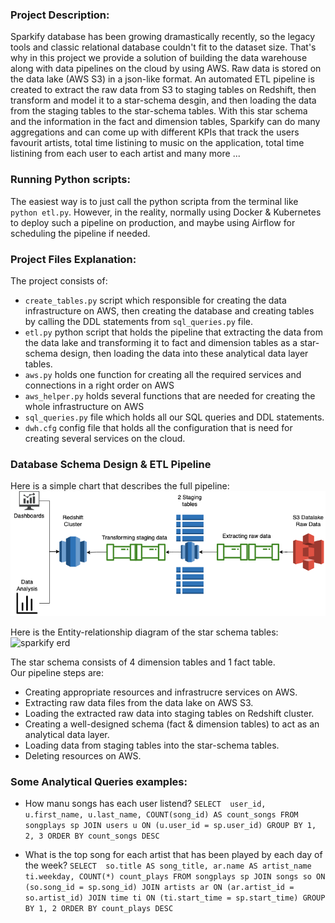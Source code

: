 ### Project Description:
Sparkify database has been growing dramastically recently, so the legacy tools and classic relational database couldn't fit to the dataset size. That's why in this project we provide a solution of building the data warehouse along with data pipelines on the cloud by using AWS. Raw data is stored on the data lake (AWS S3) in a json-like format. An automated ETL pipeline is created to extract the raw data from S3 to staging tables on Redshift, then transform and model it to a star-schema desgin, and then loading the data from the staging tables to the star-schema tables.
With this star schema and the information in the fact and dimension tables, Sparkify can do many aggregations and can come up with different KPIs that track the users favourit artists, total time listining to music on the application, total time listining from each user to each artist and many more ... 


### Running Python scripts:
The easiest way is to just call the python scripta from the terminal like `python etl.py`. However, in the reality, normally using Docker & Kubernetes to deploy such a pipeline on production, and maybe using Airflow for scheduling the pipeline if needed.


### Project Files Explanation:
The project consists of:
- `create_tables.py` script which responsible for creating the data infrastructure on AWS, then creating the database and creating tables by calling the DDL statements from `sql_queries.py` file.
- `etl.py` python script that holds the pipeline that extracting the data from the data lake and transforming it to fact and dimension tables as a star-schema design, then loading the data into these analytical data layer tables.
- `aws.py` holds one function for creating all the required services and connections in a right order on AWS
- `aws_helper.py` holds several functions that are needed for creating the whole infrastructure on AWS
- `sql_queries.py` file which holds all our SQL queries and DDL statements.
- `dwh.cfg` config file that holds all the configuration that is need for creating several services on the cloud.


### Database Schema Design & ETL Pipeline
Here is a simple chart that describes the full pipeline:
![AWS Pipeline](aws_pipeline.drawio.png "AWS Pipeline")

Here is the Entity-relationship diagram of the star schema tables:
![sparkify erd](sparkify-erd.png "Sparkify ERD")

The star schema consists of 4 dimension tables and 1 fact table. <br>
Our pipeline steps are:
- Creating appropriate resources and infrastrucre services on AWS.
- Extracting raw data files from the data lake on AWS S3.
- Loading the extracted raw data into staging tables on Redshift cluster.
- Creating a well-designed schema (fact & dimension tables) to act as an analytical data layer.
- Loading data from staging tables into the star-schema tables.
- Deleting resources on AWS.



### Some Analytical Queries examples:
- How manu songs has each user listend?
`SELECT 
    user_id,
    u.first_name,
    u.last_name,
    COUNT(song_id) AS count_songs
FROM songplays sp
JOIN users u ON (u.user_id = sp.user_id)
GROUP BY 1, 2, 3
ORDER BY count_songs DESC
`

- What is the top song for each artist that has been played by each day of the week?
`SELECT 
    so.title AS song_title,
    ar.name AS artist_name
    ti.weekday,
    COUNT(*) count_plays
FROM songplays sp
JOIN songs so ON (so.song_id = sp.song_id)
JOIN artists ar ON (ar.artist_id = so.artist_id)
JOIN time ti ON (ti.start_time = sp.start_time)
GROUP BY 1, 2
ORDER BY count_plays DESC
`